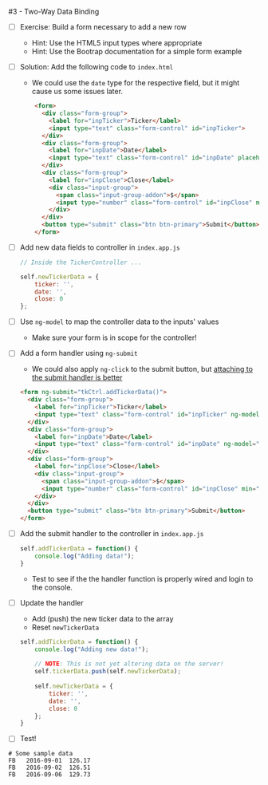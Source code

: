 #3 - Two-Way Data Binding

  - [ ] Exercise: Build a form necessary to add a new row
  
    - Hint: Use the HTML5 input types where appropriate
    - Hint: Use the Bootrap documentation for a simple form example

  - [ ] Solution: Add the following code to `index.html`
  
    - We could use the `date` type for the respective field, but it
      might cause us some issues later.
	
    ```html
        <form>
          <div class="form-group">
            <label for="inpTicker">Ticker</label>
            <input type="text" class="form-control" id="inpTicker">
          </div>
          <div class="form-group">
            <label for="inpDate">Date</label>
            <input type="text" class="form-control" id="inpDate" placeholder="YYYY-MM-DD">
          </div>
          <div class="form-group">
            <label for="inpClose">Close</label>
            <div class="input-group">
              <span class="input-group-addon">$</span>
              <input type="number" class="form-control" id="inpClose" min="0">
            </div>
          </div>
          <button type="submit" class="btn btn-primary">Submit</button>
        </form>
    ```

  - [ ] Add new data fields to controller in `index.app.js`

    ```js
    // Inside the TickerController ...
    
    self.newTickerData = {
        ticker: '',
        date: '',
        close: 0
    };
    ```
    
  - [ ] Use `ng-model` to map the controller data to the inputs' values

    - Make sure your form is in scope for the controller!
 
  - [ ] Add a form handler using `ng-submit`
    
    - We could also apply `ng-click` to the submit button, but
     [attaching to the submit handler is better](http://stackoverflow.com/questions/23553071/differences-between-ng-submit-and-ng-click)
  
    ```html
    <form ng-submit="tkCtrl.addTickerData()">
      <div class="form-group">
        <label for="inpTicker">Ticker</label>
        <input type="text" class="form-control" id="inpTicker" ng-model="tkCtrl.newTickerData.ticker">
      </div>
      <div class="form-group">
        <label for="inpDate">Date</label>
        <input type="text" class="form-control" id="inpDate" ng-model="tkCtrl.newTickerData.date">
      </div>
      <div class="form-group">
        <label for="inpClose">Close</label>
        <div class="input-group">
          <span class="input-group-addon">$</span>
          <input type="number" class="form-control" id="inpClose" min="0" ng-model="tkCtrl.newTickerData.close">
        </div>
      </div>
      <button type="submit" class="btn btn-primary">Submit</button>
    </form>    
    ```	

  - [ ] Add the submit handler to the controller in `index.app.js`
	
	```js
    self.addTickerData = function() {
        console.log("Adding data!");
    }
    ```
    
	- Test to see if the the handler function is properly wired and login to the console. 
	
  - [ ] Update the handler
    
    - Add (push) the new ticker data to the array
    - Reset `newTickerData`
    
    ```js
    self.addTickerData = function() {
        console.log("Adding new data!");
        
        // NOTE: This is not yet altering data on the server!
        self.tickerData.push(self.newTickerData);
        
        self.newTickerData = {
            ticker: '',
            date: '',
            close: 0
        };
    }
    ```

  - [ ] Test!
  
  ```text
  # Some sample data
  FB   2016-09-01  126.17
  FB   2016-09-02  126.51
  FB   2016-09-06  129.73
  ```
